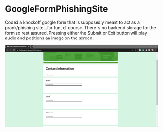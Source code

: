 # GoogleFormPhishingSite

Coded a knockoff google form that is supposedly meant to act as a prank/phishing site...for fun, of course.
There is no backend storage for the form so rest assured.
Pressing either the Submit or Exit button will play audio and positions an image on the screen.

![Project Demo GIF](https://github.com/chenweida6220/GoogleFormPhishingSite/blob/main/Readme/Project%20Demo%20GIF.gif)
